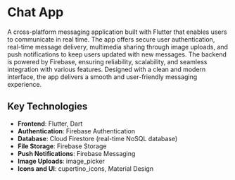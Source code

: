 # Chat App

A cross-platform messaging application built with Flutter that enables users to communicate in real time. The app offers secure user authentication, real-time message delivery, multimedia sharing through image uploads, and push notifications to keep users updated with new messages. The backend is powered by Firebase, ensuring reliability, scalability, and seamless integration with various features. Designed with a clean and modern interface, the app delivers a smooth and user-friendly messaging experience.

## Key Technologies
- **Frontend**: Flutter, Dart
- **Authentication**: Firebase Authentication
- **Database**: Cloud Firestore (real-time NoSQL database)
- **File Storage**: Firebase Storage
- **Push Notifications**: Firebase Messaging
- **Image Uploads**: image_picker
- **Icons and UI**: cupertino_icons, Material Design
